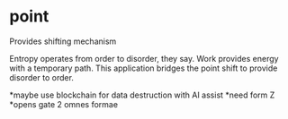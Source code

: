 # point
Provides shifting mechanism

Entropy operates from order to disorder, they say.  Work provides energy with a temporary path.  This application bridges the point shift to provide disorder to order.

*maybe use blockchain for data destruction with AI assist
*need form Z
*opens gate 2 omnes formae

